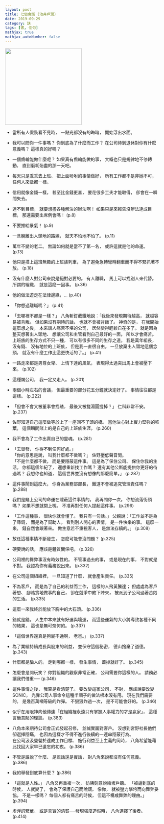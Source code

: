 ```yaml
---
layout: post
title: 七個會議 (池井戶潤)
date: 2019-09-29
category: 訣
tags: [書, 佳句]
mathjax: true
mathjax_autoNumber: false
---
```


<img src="https://doltegg.github.io/book/images/7meetings2.jpg" style="width:250px"/>

- 當所有人假裝看不見時，
一點光都沒有的晦暗，
開始浮出水面。

- 我可以問你一件事嗎？
你到底為了什麼而工作？
在公司待到退休對你有什麼意義嗎？
這樣真的好嗎？

<!--more-->

- 一個齒輪能做什麼呢？
如果真有齒輪能做的事，
大概也只是規律地不停轉動，
直到磨耗殆盡的那一天吧。

- 每天只是乖乖去上班、 把上面吩咐的事情做好，
所有工作都不是非她不可，
任何人來做都一樣。

- 信用就像金錢一樣，
甚至比金錢更甚，
要花很多工夫才能取得，
卻會在一瞬間失去。



- 達不到目標，
就要想盡各種解決的辦法啊！
如果只是來報告沒辦法達成目標，
那還需要出席例會嗎！ (p.8)


- 不要推給景氣！ (p.9)


- 一旦脫離出人頭地的路線，
就天不怕地不怕了。 (p.11)


- 萬年不變的老二。
無論如何就是當不了第一名，
或許這就是他的命運。 (p.13)


- 他只是搭上這班無趣的上班族列車，
為了避免急轉彎時翻車而不得不緊抓著不放。 (p.18)


- 沒有什麼人對公司來說是絕對必要的。
有人離職，
馬上可以找別人來代替。
所謂的組織，
就是這麼一回事。 (p.36)


- 他的做法遊走在法律邊緣，... (p.40)


- 「你想過離職嗎？」 (p.41)


- 「去哪裡不都是一樣？」
八角斬釘截鐵地說：「我後來發現期待越高，
就越容易被背叛。
但如果沒有期待的話，
也就不會被背叛了。
神奇的是，
在我開始這麼想之後，
本來讓人痛苦不堪的公司，
居然變得輕鬆自在多了。
就是因為整天想著出人頭地、 想讓公司和主管看到自己最好的一面，
所以才會痛苦。
上班族的生存方式不只一種，
可以有很多不同的生存之道。
我是萬年組長，
沒有錢、 沒有地位的上班族，
但是我一直很自由。
一旦放棄出人頭地這個念頭，
就沒有什麼工作比這更快活的了。」 (p.41)


- 一路走來都是男尊女卑、 上情下達的風氣，
表現得太過突出馬上會被壓下來。 (p.102)


- 這種爛公司，
我一定又走人。 (p.201)


- 兩個小時左右的會議，
但最重要的部分花五分鐘就決定好了。
事情往往都是這樣。 (p.222)


- 「但會不會又被董事會找碴，
最後又被搓湯圓搓掉？」
仁科非常不安。 (p.237)


- 佐野知道自己這麼做等於上了一座回不了頭的橋。
當他決心對上實力堅強的稻葉，
這個瞬間賭上的是自己的上班族生涯。 (p.260)


- 我不會為了工作出賣自己的靈魂。 (p.281)


- 「去舉發，
你得不到任何好處。」<br />
「你的意思是說，
叫我什麼都不做嗎？」 佐野壓低聲音問。<br />
「不是什麼都不做，
而是要隱蔽這件事。
這是為了保住公司、 保住你我的生活。
你都這個年紀了，
還想重新找工作嗎？
還有其他公斯能提供你更好的待遇嗎？
我想你也知道，
這個世界並沒有想像的那麼簡單。」 (p.287)


- 這件事鬧到這麼大，
你身為業務部部長，
難道不會被追究管理責任嗎？ (p.288)


- 我們是賭上公司的命運在隱蔽這件事情的。
我再問你一次，
你想流落街頭嗎？
如果不想就閉上嘴。
不准再對任何人提起這件事。 (p.296)


- 「工作這種事，
很快你就會懂了。
我只有一句話。」
父親說：「工作並不是為了賺錢，
而是為了幫助人。
看到別人開心的表情，
是一件快樂的事。
這麼一來，
錢自然會跟著來。
做生意若不重視客人，
是無法存續的。」 (p.308)


- 放任這種事情不斷發生，
怎麼可能會沒問題？ (p.325)


- 硬要說的話，
應該是體質關係吧。 (p.326)


- 公司裡的舞弊事沒有時效性的。
不管事過去的事，
或是現在的事，
不對就是不對。
我認為你有義務說出來。 (p.332)


- 在公司這個組織裡，
一旦知道了什麼，
就會產生責任。 (p.335)


- 不為客戶，
而是為了自己的利益而工作，
這樣的人飛黃騰達；
但處處為客戶著想、 腳踏實地做事的自己，
卻在競爭中敗下陣來，
被派到子公司過著苦悶的生活。 (p.335)


- 這麼一來我終於能放下胸中的大石頭。 (p.336)


- 錯就是錯。
人生中本來就有好運與壞運，
而這些運氣的大小將導致各種不同的結果，
這也是無可奈何的。 (p.337)


- 「這個世界還真是狗屁不通啊， 老爸。」 (p.337)


- 為了業績持續成長與股東的利益，
並保守這個秘密，
德山捨棄了道德。 (p.343)


- 什麼都是騙人的。
走到哪都一樣，
發生事情，
蓋掉就好了。 (p.345)


- 怎麼會是開玩笑？
你對組織的觀察非常正確，
公司需要你這樣的人。
請務必讓我們借重── (p.346)


- 這件事情之後，
我算是看清楚了。
要改變這家公司，
不對，
應該說要改變 SONIC，
光靠公司人事命令這種半調子的做法根本沒有用。
現在我們需要的，
是幾百萬噸等級的炸彈。
不狠狠炸過一次，
是不可能會好的。 (p.346)


- 似乎在用眼神向他傳達「在組織裡永遠只有掌握人事權力的才是贏家」，
這種言簡意賅的理論。 (p.383)


- 八角本來期待公司會正式發起召修，
並誠實面對客戶。
沒想到宮野社長他們卻選擇隱瞞，
也因為這樣才不得不進行後續的一連串隱蔽行為。<br />
在公司汲汲營營於達成工作目標、  施行利益至上主義的同時，
八角希望能藉此找回大家早已遺忘的初衷。 (p.386)


- 不管是誰說了什麼、 是謊話還是實話，
對八角來說都沒有任何意義。 (p.386)


- 我的舉發到底算什麼？ (p.386)


- 「這就是人性。」
八角又再重複一次，
彷彿刻意說給坂戶聽。
「被逼到底的時候，
人就變了，
會為了保護自己而說謊。
像你，
就被壓力擊垮而向舞弊妥協。
不是一樣嗎？
每個人都有痛苦的時候，
但這不構成舞弊的理由。」 (p.394)


- 虛浮的繁華，
或是真實的清貧──發現強度造假時，
八角選擇了後者。 (p.414)
